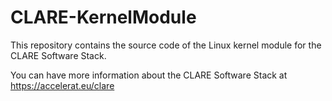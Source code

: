 # CLARE-KernelModule
This repository contains the source code of the Linux kernel module for the CLARE Software Stack.

You can have more information about the CLARE Software Stack at https://accelerat.eu/clare